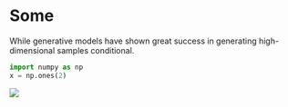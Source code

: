 # Some

While generative models have shown great success in generating high-dimensional samples conditional.



```python
import numpy as np
x = np.ones(2)
```



![](https://i.imgur.com/osJ18Zk.png)
